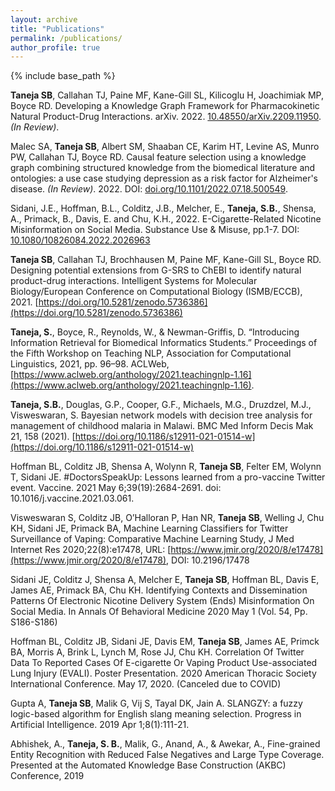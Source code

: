 ```yaml
---
layout: archive
title: "Publications"
permalink: /publications/
author_profile: true
---
```


{% include base_path %}

**Taneja SB**, Callahan TJ, Paine MF, Kane-Gill SL, Kilicoglu H, Joachimiak MP, Boyce RD. Developing a Knowledge Graph Framework for Pharmacokinetic Natural Product-Drug Interactions. arXiv. 2022. [10.48550/arXiv.2209.11950](https://doi.org/10.48550/arXiv.2209.11950). _(In Review)_.

Malec SA, **Taneja SB**, Albert SM, Shaaban CE, Karim HT, Levine AS, Munro PW, Callahan TJ, Boyce RD. Causal feature selection using a knowledge graph combining structured knowledge from the biomedical literature and ontologies: a use case studying depression as a risk factor for Alzheimer's disease. _(In Review)_. 2022. DOI: [doi.org/10.1101/2022.07.18.500549](https://doi.org/10.1101/2022.07.18.500549). 

Sidani, J.E., Hoffman, B.L., Colditz, J.B., Melcher, E., **Taneja, S.B.**, Shensa, A., Primack, B., Davis, E. and Chu, K.H., 2022. E-Cigarette-Related Nicotine Misinformation on Social Media. Substance Use & Misuse, pp.1-7. DOI: [10.1080/10826084.2022.2026963](http://dx.doi.org/10.1080/10826084.2022.2026963)

**Taneja SB**, Callahan TJ, Brochhausen M, Paine MF, Kane-Gill SL, Boyce RD. Designing potential extensions from G-SRS to ChEBI to identify natural product-drug interactions. Intelligent Systems for Molecular Biology/European Conference on Computational Biology (ISMB/ECCB), 2021. [https://doi.org/10.5281/zenodo.5736386](https://doi.org/10.5281/zenodo.5736386)

**Taneja, S.**, Boyce, R., Reynolds, W., & Newman-Griffis, D. “Introducing Information Retrieval for Biomedical Informatics Students.” Proceedings of the Fifth Workshop on Teaching NLP, Association for Computational Linguistics, 2021, pp. 96–98. ACLWeb, [https://www.aclweb.org/anthology/2021.teachingnlp-1.16](https://www.aclweb.org/anthology/2021.teachingnlp-1.16).

**Taneja, S.B.**, Douglas, G.P., Cooper, G.F., Michaels, M.G., Druzdzel, M.J., Visweswaran, S. Bayesian network models with decision tree analysis for management of childhood malaria in Malawi. BMC Med Inform Decis Mak 21, 158 (2021). [https://doi.org/10.1186/s12911-021-01514-w](https://doi.org/10.1186/s12911-021-01514-w)

Hoffman BL, Colditz JB, Shensa A, Wolynn R, **Taneja SB**, Felter EM, Wolynn T, Sidani JE. #DoctorsSpeakUp: Lessons learned from a pro-vaccine Twitter event. Vaccine. 2021 May 6;39(19):2684-2691. doi: 10.1016/j.vaccine.2021.03.061.

Visweswaran S, Colditz JB, O’Halloran P, Han NR, **Taneja SB**, Welling J, Chu KH, Sidani JE, Primack BA, Machine Learning Classifiers for Twitter Surveillance of Vaping: Comparative Machine Learning Study, J Med Internet Res 2020;22(8):e17478, URL: [https://www.jmir.org/2020/8/e17478](https://www.jmir.org/2020/8/e17478), DOI: 10.2196/17478

Sidani JE, Colditz J, Shensa A, Melcher E, **Taneja SB**, Hoffman BL, Davis E, James AE, Primack BA, Chu KH. Identifying Contexts and Dissemination Patterns Of Electronic Nicotine Delivery System (Ends) Misinformation On Social Media. In Annals Of Behavioral Medicine 2020 May 1 (Vol. 54, Pp. S186-S186)

Hoffman BL, Colditz JB, Sidani JE, Davis EM, **Taneja SB**, James AE, Primck BA, Morris A, Brink L, Lynch M, Rose JJ, Chu KH. Correlation Of Twitter Data To Reported Cases Of E-cigarette Or Vaping Product Use-associated Lung Injury (EVALI). Poster Presentation. 2020 American Thoracic Society International Conference. May 17, 2020. (Canceled due to COVID)

Gupta A, **Taneja SB**, Malik G, Vij S, Tayal DK, Jain A. SLANGZY: a fuzzy logic-based algorithm for English slang meaning selection. Progress in Artificial Intelligence. 2019 Apr 1;8(1):111-21.

Abhishek, A., **Taneja, S. B.**, Malik, G., Anand, A., & Awekar, A., Fine-grained Entity Recognition with Reduced False Negatives and Large Type Coverage. Presented at the Automated Knowledge Base Construction (AKBC) Conference, 2019